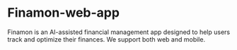 # Finamon-web-app
Finamon is an AI-assisted financial management app designed to help users track and optimize their finances. We support both web and mobile.
